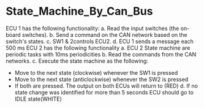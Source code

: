 # State_Machine_By_Can_Bus

ECU 1 has the following functionality: 
a. Read the input switches (the on-board switches). 
b. Send a command on the CAN network based on the switch's states. 
c. SW1 & 2controls ECU2. 
d. ECU 1 sends a message each 500 ms
ECU 2 has the following functionality 
a. ECU 2 State machine are periodic tasks with 10ms periodicities
b. Read the commands from the CAN networks. 
c. Execute the state machine as the following: 
- Move to the next state (clockwise) whenever the SW1 is pressed
- Move to the next state (anticlockwise) whenever the SW2 is pressed
- If both are pressed. The output on both ECUs will return to (RED)
d. If no state change was identified for more than 5 seconds ECU should go to IDLE state(WHITE)

